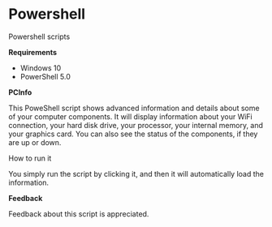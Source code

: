 # Powershell #
Powershell scripts

**Requirements**
- Windows 10
- PowerShell 5.0

**PCInfo**

This PoweShell script shows advanced information and details about some of your computer components.
It will display information about your WiFi connection, your hard disk drive, your processor, your internal memory, and your graphics card.
You can also see the status of the components, if they are up or down.

How to run it

You simply run the script by clicking it, and then it will automatically load the information.

**Feedback**

Feedback about this script is appreciated.
